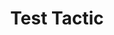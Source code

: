 ---
layout: tactic
title: "Test Tactic"
tags:
  - test
  - validation
t-sort: "Awesome Tactic"
t-type: "Sustainable tactic"
categories: edge-computing
t-description: "This is a test tactic for validation."
t-participant: "Tester"
t-artifact: "Test Artifact"
t-context: "Testing"
t-feature: "Test Featueojdpeojdpeore"
t-intent: "Test Intent"
t-targetQA: "Test QAAAAA"
t-relatedQA: "Related QA"
t-measuredimpact: "Test Impact"
t-intentmeasure: "Test Intent Measure"
t-countermeasure: "Test Countermeasure"
t-source: "Test Source"
t-source-doi: "10.1234/testdoi"
t-diagram: "diagram.png"
---
